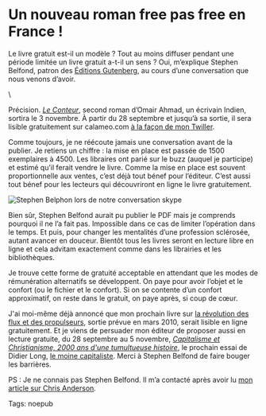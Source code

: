 # Un nouveau roman free pas free en France !

Le livre gratuit est-il un modèle ? Tout au moins diffuser pendant une période limitée un livre gratuit a-t-il un sens ? Oui, m’explique Stephen Belfond, patron des [Éditions Gutenberg](http://www.editionsgutenberg.fr), au cours d’une conversation que nous venons d’avoir.<span id="more-10217"></span>

\

Précision. [*Le Conteur*](http://www.editionsgutenberg.fr/Le_conteur.html), second roman d’Omair Ahmad, un écrivain Indien, sortira le 3 novembre. À partir du 28 septembre et jusqu’à sa sortie, il sera lisible gratuitement sur calameo.com [à la façon de mon Twiller](http://twiller.tcrouzet.com/texte-integral/).

Comme toujours, je ne réécoute jamais une conversation avant de la publier. Je retiens un chiffre : la mise en place est passée de 1500 exemplaires à 4500. Les libraires ont parié sur le buzz (auquel je participe) et estimé qu’il ferait vendre le livre. Comme la mise en place est souvent proportionnelle aux ventes, c’est déjà tout bénef pour l’éditeur. C’est aussi tout bénef pour les lecteurs qui découvriront en ligne le livre gratuitement.

![Stephen Belphon lors de notre conversation skype](http://blog.tcrouzet.comhttps://tcrouzet.com/images_tc/2009/09/StephenBelphon-450x337.png)

Bien sûr, Stephen Belfond aurait pu publier le PDF mais je comprends pourquoi il ne l’a fait pas. Impossible dans ce cas de limiter l’opération dans le temps. Et puis, pour changer les mentalités d’une profession sclérosée, autant avancer en douceur. Bientôt tous les livres seront en lecture libre en ligne et cela advitam exactement comme dans les librairies et les bibliothèques.

Je trouve cette forme de gratuité acceptable en attendant que les modes de rémunération alternatifs se développent. On paye pour avoir l’objet et le confort (ou le fichier et le confort). Si on se contente d’un confort approximatif, on reste dans le gratuit, on paye après, si coup de cœur.

J'ai moi-même déjà annoncé que mon prochain livre sur [la révolution des flux et des propulseurs](http://blog.tcrouzet.com/tag/flux/), sortie prévue en mars 2010, serait lisible en ligne gratuitement. Et je viens de persuader mon éditeur de proposer aussi en lecture gratuite, du 28 septembre au 5 novembre, [*Capitalisme et Christianisme, 2000 ans d'une tumultueuse histoire*](http://www.bourin-editeur.fr/auteur/long.html), le prochain essai de Didier Long, [le moine capitaliste](http://fr.wikipedia.org/wiki/Didier_Long_%28%C3%A9crivain%29). Merci à Stephen Belfond de faire bouger les barrières.

PS : Je ne connais pas Stephen Belfond. Il m’a contacté après avoir lu [mon article sur Chris Anderson](http://blog.tcrouzet.com/2009/08/28/free-pas-free-arnaque-marketing/).

Tags: noepub